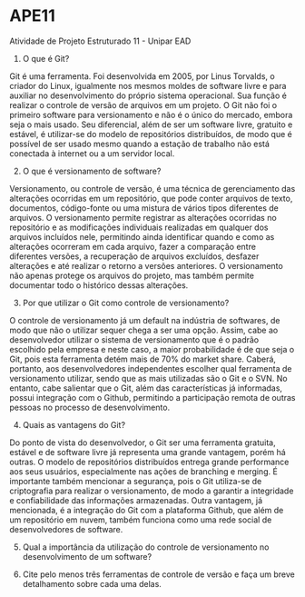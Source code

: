 # APE11
Atividade de Projeto Estruturado 11 - Unipar EAD


1. O que é Git?

Git é uma ferramenta. Foi desenvolvida em 2005, por Linus Torvalds, o criador do Linux, igualmente nos mesmos moldes de software livre e para auxiliar no desenvolvimento do próprio sistema operacional. Sua função é realizar o controle de versão de arquivos em um projeto. O Git não foi o primeiro software para versionamento e não é o único do mercado, embora seja o mais usado. Seu diferencial, além de ser um software livre, gratuito e estável, é utilizar-se do modelo de repositórios distribuídos, de modo que é possível de ser usado mesmo quando a estação de trabalho não está conectada à internet ou a um servidor local.

2. O que é versionamento de software?

Versionamento, ou controle de versão, é uma técnica de gerenciamento das alterações ocorridas em um repositório, que pode conter arquivos de texto, documentos, código-fonte ou uma mistura de vários tipos diferentes de arquivos. O versionamento permite registrar as alterações ocorridas no repositório e as modificações individuais realizadas em qualquer dos arquivos incluídos nele, permitindo ainda identificar quando e como as alterações ocorreram em cada arquivo, fazer a comparação entre diferentes versões, a recuperação de arquivos excluídos, desfazer alterações e até realizar o retorno a versões anteriores. O versionamento não apenas protege os arquivos do projeto, mas também permite documentar todo o histórico dessas alterações.

3. Por que utilizar o Git como controle de versionamento?

O controle de versionamento já um default na indústria de softwares, de modo que não o utilizar sequer chega a ser uma opção. Assim, cabe ao desenvolvedor utilizar o sistema de versionamento que é o padrão escolhido pela empresa e neste caso, a maior probabilidade é de que seja o Git, pois esta ferramenta detém mais de 70% do market share. Caberá, portanto, aos desenvolvedores independentes escolher qual ferramenta de versionamento utilizar, sendo que as mais utilizadas são o Git e o SVN. No entanto, cabe salientar que o Git, além das características já informadas, possui integração com o Github, permitindo a participação remota de outras pessoas no processo de desenvolvimento.

4. Quais as vantagens do Git?

Do ponto de vista do desenvolvedor, o Git ser uma ferramenta gratuita, estável e de software livre já representa uma grande vantagem, porém há outras. O modelo de repositórios distribuídos entrega grande performance aos seus usuários, especialmente nas ações de branching e merging. É importante também mencionar a segurança, pois o Git utiliza-se de criptografia para realizar o versionamento, de modo a garantir a integridade e confiabilidade das informações armazenadas. Outra vantagem, já mencionada, é a integração do Git com a plataforma Github, que além de um repositório em nuvem, também funciona como uma rede social de desenvolvedores de software.

5. Qual a importância da utilização do controle de versionamento no desenvolvimento de um software?

6. Cite pelo menos três ferramentas de controle de versão e faça um breve detalhamento sobre cada uma delas.